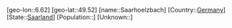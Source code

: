 ﻿---
location: [49.52,6.62]
type: City
tags:
- geo/City


SpocWebEntityId: 33857
isDeleted: false
confidential: public

---
[geo-lon::6.62]
[geo-lat::49.52]
[name::Saarhoelzbach]
[Country::[Germany](geo/Continent/Europe/Germany.md)]
[State::[Saarland](geo/Continent/Europe/Germany/Saarland.md)]
[Population::]
[Unknown::]

